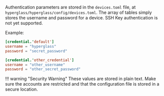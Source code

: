 Authentication parameters are stored in the `devices.toml` file, at `hyperglass/hyperglass/config/devices.toml`. The array of tables simply stores the username and password for a device. SSH Key authentication is not yet supported.

Example:

```toml
[credential.'default']
username = "hyperglass"
password = "secret_password"

[credential.'other_credential']
username = "other_username"
password = "other_secret_password"
```

!!! warning "Security Warning"
    These values are stored in plain text. Make sure the accounts are restricted and that the configuration file is stored in a secure location.
